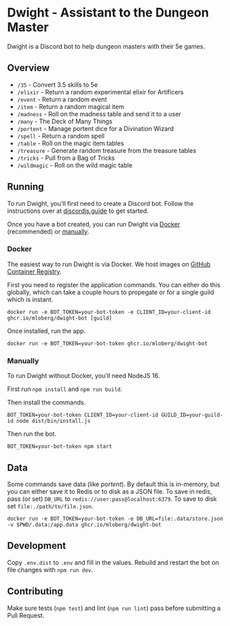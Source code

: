# Dwight - Assistant to the Dungeon Master

Dwight is a Discord bot to help dungeon masters with their 5e games.

## Overview

* `/35` - Convert 3.5 skills to 5e
* `/elixir` - Return a random experimental elixir for Artificers
* `/event` - Return a random event
* `/item` - Return a random magical item
* `/madness` - Roll on the madness table and send it to a user
* `/many` - The Deck of Many Things
* `/portent` - Manage portent dice for a Divination Wizard
* `/spell` - Return a random spell
* `/table` - Roll on the magic item tables
* `/treasure` - Generate random treasure from the treasure tables
* `/tricks` - Pull from a Bag of Tricks
* `/wildmagic` - Roll on the wild magic table

## Running

To run Dwight, you'll first need to create a Discord bot. Follow the instructions
over at [discordjs.guide](https://discordjs.guide/preparations/setting-up-a-bot-application.html#creating-your-bot)
to get started.

Once you have a bot created, you can run Dwight via [Docker](#docker) (recommended)
or [manually](#manually).

### Docker

The easiest way to run Dwight is via Docker. We host images on
[GitHub Container Registry](https://github.com/users/mloberg/packages/container/package/dwight-bot).

First you need to register the application commands. You can either do this globally,
which can take a couple hours to propegate or for a single guild which is instant.

    docker run -e BOT_TOKEN=your-bot-token -e CLIENT_ID=your-client-id ghcr.io/mloberg/dwight-bot [guild]

Once installed, run the app.

    docker run -e BOT_TOKEN=your-bot-token ghcr.io/mloberg/dwight-bot

### Manually

To run Dwight without Docker, you'll need NodeJS 16.

First run `npm install` and `npm run build`.

Then install the commands.

    BOT_TOKEN=your-bot-token CLIENT_ID=your-client-id GUILD_ID=your-guild-id node dist/bin/install.js

Then run the bot.

    BOT_TOKEN=your-bot-token npm start

## Data

Some commands save data (like _portent_). By default this is in-memory, but you
can either save it to Redis or to disk as a JSON file. To save in redis, pass
(or set) `DB_URL` to `redis://user:pass@localhost:6379`. To save to disk set
`file:./path/to/file.json`.

    docker run -e BOT_TOKEN=your-bot-token -e DB_URL=file:.data/store.json -v $PWD/.data:/app.data ghcr.io/mloberg/dwight-bot

## Development

Copy `.env.dist` to `.env` and fill in the values. Rebuild and restart the bot
on file changes with `npm run dev`.

## Contributing

Make sure tests (`npm test`) and lint (`npm run lint`) pass before submitting a
Pull Request.
